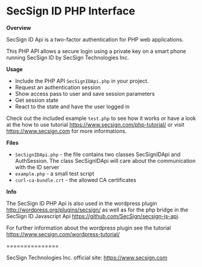 # SecSign ID PHP Interface


**Overview**

SecSign ID Api is a two-factor authentication for PHP web applications.

This PHP API allows a secure login using a private key on a smart phone running SecSign ID by SecSign Technologies Inc.


**Usage**

* Include the PHP API `SecSignIDApi.php` in your project.
* Request an authentication session
* Show access pass to user and save session parameters 
* Get session state 
* React to the state and have the user logged in


Check out the included example `test.php` to see how it works or 
have a look at the how to use tutorial <https://www.secsign.com/php-tutorial/>
or visit <https://www.secsign.com> for more informations.

**Files**

* `SecSignIDApi.php` - the file contains two classes SecSignIDApi and AuthSession. The class SecSignIDApi will care about the communication with the ID server
* `example.php` - a small test script
* `curl-ca-bundle.crt` - the allowed CA certificates

**Info**

The SecSign ID PHP Api is also used in the wordpress plugin <http://wordpress.org/plugins/secsign/> 
as well as for the php bridge in the SecSign ID Javascript Api <https://github.com/SecSign/secsign-js-api>.

For further information about the wordpress plugin see the tutorial <https://www.secsign.com/wordpress-tutorial/>


===============

SecSign Technologies Inc. official site: <https://www.secsign.com>
